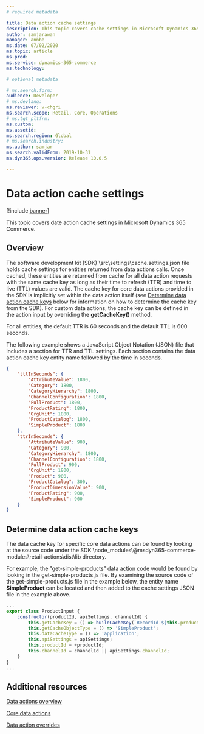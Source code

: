 ```yaml
---
# required metadata

title: Data action cache settings
description: This topic covers cache settings in Microsoft Dynamics 365 Commerce.
author: samjarawan
manager: annbe
ms.date: 07/02/2020
ms.topic: article
ms.prod: 
ms.service: dynamics-365-commerce
ms.technology: 

# optional metadata

# ms.search.form: 
audience: Developer
# ms.devlang: 
ms.reviewer: v-chgri
ms.search.scope: Retail, Core, Operations
# ms.tgt_pltfrm: 
ms.custom: 
ms.assetid: 
ms.search.region: Global
# ms.search.industry: 
ms.author: samjar
ms.search.validFrom: 2019-10-31
ms.dyn365.ops.version: Release 10.0.5

---
```

# Data action cache settings

[!include [banner](../includes/banner.md)]

This topic covers date action cache settings in Microsoft Dynamics 365 Commerce.

## Overview

The software development kit (SDK) \\src\\settings\\cache.settings.json file holds cache settings for entities returned from data actions calls. Once cached, these entities are returned from cache for all data action requests with the same cache key as long as their time to refresh (TTR) and time to live (TTL) values are valid. The cache key for core data actions provided in the SDK is implicitly set within the data action itself (see [Determine data action cache keys](#Determine-data-action-cache-keys) below for information on how to determine the cache key from the SDK). For custom data actions, the cache key can be defined in the action input by overriding the **getCacheKey()** method.

For all entities, the default TTR is 60 seconds and the default TTL is 600 seconds.

The following example shows a JavaScript Object Notation (JSON) file that includes a section for TTR and TTL settings. Each section contains the data action cache key entity name followed by the time in seconds.

```json
{
    "ttlInSeconds": {
        "AttributeValue": 1800,
        "Category": 1800,
        "CategoryHierarchy": 1800,
        "ChannelConfiguration": 1800,
        "FullProduct": 1800,
        "ProductRating": 1800,
        "OrgUnit": 1800,
        "ProductCatalog": 1800,
        "SimpleProduct": 1800      
    },
    "ttrInSeconds": {
        "AttributeValue": 900,
        "Category": 900,
        "CategoryHierarchy": 1800, 
        "ChannelConfiguration": 1800,
        "FullProduct": 900,
        "OrgUnit": 1800,
        "Product": 900,
        "ProductCatalog": 300,
        "ProductDimensionValue": 900,
        "ProductRating": 900,
        "SimpleProduct": 900        
    }
}
```

## Determine data action cache keys

The data cache key for specific core data actions can be found by looking at the source code under the SDK \\node_modules\\@msdyn365-commerce-modules\\retail-actions\\dist\\lib directory.

For example, the "get-simple-products" data action code would be found by looking in the get-simple-products.js file. By examining the source code of the get-simple-products.js file in the example below, the entity name **SimpleProduct** can be located and then added to the cache settings JSON file in the example above.

```JavaScript
...
export class ProductInput {
    constructor(productId, apiSettings, channelId) {
        this.getCacheKey = () => buildCacheKey(`RecordId-${this.productId.toString()}`, this.apiSettings);
        this.getCacheObjectType = () => 'SimpleProduct';
        this.dataCacheType = () => 'application';
        this.apiSettings = apiSettings;
        this.productId = +productId;
        this.channelId = channelId || apiSettings.channelId;
    }
}
...
```

## Additional resources

[Data actions overview](data-actions.md)

[Core data actions](core-data-actions.md)

[Data action overrides](data-action-overrides.md)
